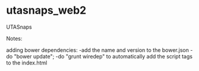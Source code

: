 utasnaps_web2
=============

UTASnaps

Notes:

adding bower dependencies: 
-add the name and version to the bower.json
-do "bower update";
-do "grunt wiredep" to automatically add the script tags to the index.html
